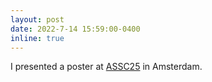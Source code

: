 ```yaml
---
layout: post
date: 2022-7-14 15:59:00-0400
inline: true
---
```


I presented a poster at <a href='https://theassc.org/assc-25/'>ASSC25</a> in Amsterdam.


<!-- I presented a poster, *Jack of All Trades, or Master of One: Distinct Features Between Generalizable and Specialized Artificial Neural Representations*, at the 25th <a href='https://theassc.org/assc-25/'>Association for the Scientific Study for Consciousness</a> meeting in Amsterdam. Some fellow Qualiaheads also joined. -->